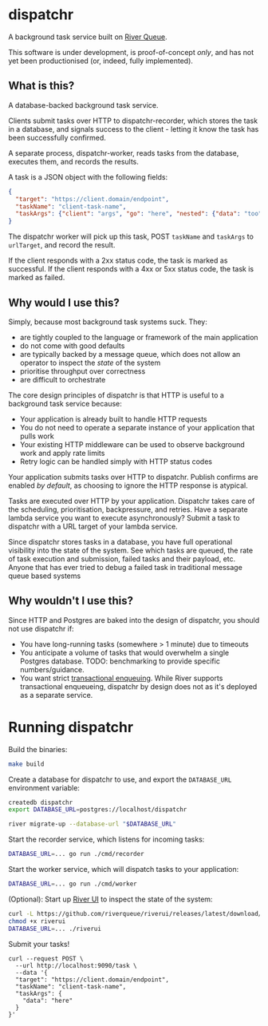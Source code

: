 # dispatchr

A background task service built on [River Queue](https://riverqueue.com/).

This software is under development, is proof-of-concept *only*, and has not yet been productionised (or, indeed, fully implemented).

## What is this?

A database-backed background task service.

Clients submit tasks over HTTP to dispatchr-recorder, which stores the task in a database, and signals success to the client - letting it know the task has been successfully confirmed.

A separate process, dispatchr-worker, reads tasks from the database, executes them, and records the results.

A task is a JSON object with the following fields:

```json
{
  "target": "https://client.domain/endpoint",
  "taskName": "client-task-name",
  "taskArgs": {"client": "args", "go": "here", "nested": {"data": "too"}},
}
```

The dispatchr worker will pick up this task, POST `taskName` and `taskArgs` to `urlTarget`, and record the result.

If the client responds with a 2xx status code, the task is marked as successful. If the client responds with a 4xx or 5xx status code, the task is marked as failed.

## Why would I use this?

Simply, because most background task systems suck. They:

- are tightly coupled to the language or framework of the main application
- do not come with good defaults
- are typically backed by a message queue, which does not allow an operator to inspect the *state* of the system
- prioritise throughput over correctness
- are difficult to orchestrate

The core design principles of dispatchr is that HTTP is useful to a background task service because:

- Your application is already built to handle HTTP requests
- You do not need to operate a separate instance of your application that pulls work
- Your existing HTTP middleware can be used to observe background work and apply rate limits
- Retry logic can be handled simply with HTTP status codes

Your application submits tasks over HTTP to dispatchr. Publish confirms are enabled *by default*, as choosing to ignore the HTTP response is atypical.

Tasks are executed over HTTP by your application. Dispatchr takes care of the scheduling, prioritisation, backpressure, and retries.
Have a separate lambda service you want to execute asynchronously? Submit a task to dispatchr with a URL target of your lambda service.

Since dispatchr stores tasks in a database, you have full operational visibility into the state of the system. See which tasks are queued, the rate of task execution and submission, failed tasks and their payload, etc. Anyone that has ever tried to debug a failed task in traditional message queue based systems

## Why wouldn't I use this?

Since HTTP and Postgres are baked into the design of dispatchr, you should not use dispatchr if:

- You have long-running tasks (somewhere > 1 minute) due to timeouts
- You anticipate a volume of tasks that would overwhelm a single Postgres database. TODO: benchmarking to provide specific numbers/guidance.
- You want strict [transactional enqueuing](https://riverqueue.com/docs/transactional-enqueueing). While River supports transactional enqueueing, dispatchr by design does not as it's deployed as a separate service.


# Running dispatchr

Build the binaries:

```sh
make build
```

Create a database for dispatchr to use, and export the `DATABASE_URL` environment variable:

```sh
createdb dispatchr
export DATABASE_URL=postgres://localhost/dispatchr

river migrate-up --database-url "$DATABASE_URL"
```

Start the recorder service, which listens for incoming tasks:

```sh
DATABASE_URL=... go run ./cmd/recorder
```

Start the worker service, which will dispatch tasks to your application:

```sh
DATABASE_URL=... go run ./cmd/worker
```

(Optional): Start up [River UI](https://github.com/riverqueue/riverui) to inspect the state of the system:

```sh
curl -L https://github.com/riverqueue/riverui/releases/latest/download/riverui_darwin_arm64.gz | gzip -d > riverui
chmod +x riverui
DATABASE_URL=... ./riverui
```

Submit your tasks!

```
curl --request POST \
  --url http://localhost:9090/task \
  --data '{
  "target": "https://client.domain/endpoint",
  "taskName": "client-task-name",
  "taskArgs": {
    "data": "here"
  }
}'
```
